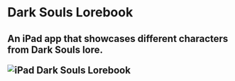 
<h1>Dark Souls Lorebook<h2>
  
 An iPad app that showcases different characters from Dark Souls lore.

![iPad Dark Souls Lorebook](https://github.com/vtech6/DS-Lorebook---SwiftUI/blob/master/SoulsView/DSWorld.gif?raw=true)
